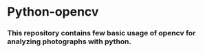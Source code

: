 # Python-opencv

### This repository contains few basic usage of opencv for analyzing photographs with python.

